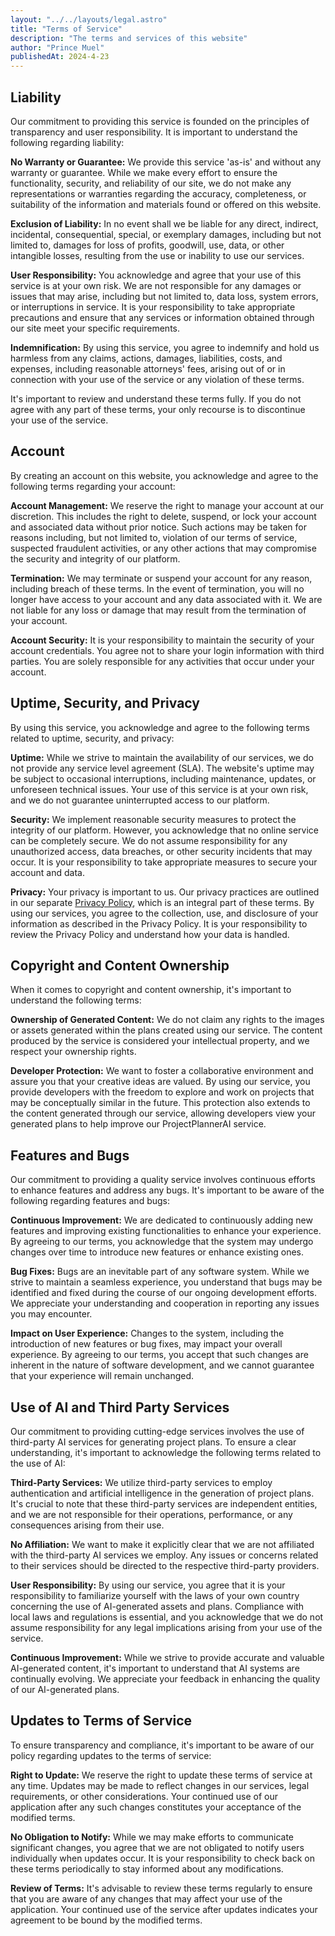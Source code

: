 ```yaml
---
layout: "../../layouts/legal.astro"
title: "Terms of Service"
description: "The terms and services of this website"
author: "Prince Muel"
publishedAt: 2024-4-23
---
```


## Liability

Our commitment to providing this service is founded on the principles of
transparency and user responsibility. It is important to understand the
following regarding liability:

**No Warranty or Guarantee:** We provide this service &apos;as-is&apos;
and without any warranty or guarantee. While we make every effort to ensure the functionality,
security, and reliability of our site, we do not make any representations or warranties
regarding the accuracy, completeness, or suitability of the information and materials
found or offered on this website.

**Exclusion of Liability:** In no event shall we be liable for any direct,
indirect, incidental, consequential, special, or exemplary damages, including but
not limited to, damages for loss of profits, goodwill, use, data, or other intangible
losses, resulting from the use or inability to use our services.

**User Responsibility:** You acknowledge and agree that your use of this
service is at your own risk. We are not responsible for any damages or issues that
may arise, including but not limited to, data loss, system errors, or interruptions
in service. It is your responsibility to take appropriate precautions and ensure
that any services or information obtained through our site meet your specific requirements.

**Indemnification:** By using this service, you agree to indemnify and hold
us harmless from any claims, actions, damages, liabilities, costs, and expenses,
including reasonable attorneys&apos; fees, arising out of or in connection with your
use of the service or any violation of these terms.

It&apos;s important to review and understand these terms fully. If you
do not agree with any part of these terms, your only recourse is to
discontinue your use of the service.

## Account

By creating an account on this website, you acknowledge and agree to the
following terms regarding your account:

**Account Management:** We reserve the right to manage your account at our
discretion. This includes the right to delete, suspend, or lock your account and
associated data without prior notice. Such actions may be taken for reasons including,
but not limited to, violation of our terms of service, suspected fraudulent activities,
or any other actions that may compromise the security and integrity of our platform.

**Termination:** We may terminate or suspend your account for any reason,
including breach of these terms. In the event of termination, you will no longer
have access to your account and any data associated with it. We are not liable for
any loss or damage that may result from the termination of your account.

**Account Security:** It is your responsibility to maintain the security
of your account credentials. You agree not to share your login information with third
parties. You are solely responsible for any activities that occur under your account.

## Uptime, Security, and Privacy

By using this service, you acknowledge and agree to the following terms
related to uptime, security, and privacy:

**Uptime:** While we strive to maintain the availability of our services,
we do not provide any service level agreement (SLA). The website&apos;s uptime may
be subject to occasional interruptions, including maintenance, updates, or unforeseen
technical issues. Your use of this service is at your own risk, and we do not guarantee
uninterrupted access to our platform.

**Security:** We implement reasonable security measures to protect the integrity
of our platform. However, you acknowledge that no online service can be completely
secure. We do not assume responsibility for any unauthorized access, data breaches,
or other security incidents that may occur. It is your responsibility to take appropriate
measures to secure your account and data.

**Privacy:** Your privacy is important to us. Our privacy practices are
outlined in our separate [Privacy Policy](/privacy-policy), which is an integral part of these terms. By using our services, you agree to the
collection, use, and disclosure of your information as described in the Privacy Policy.
It is your responsibility to review the Privacy Policy and understand how your data
is handled.

## Copyright and Content Ownership

When it comes to copyright and content ownership, it&apos;s important to
understand the following terms:

**Ownership of Generated Content:** We do not claim any rights to the images
or assets generated within the plans created using our service. The content produced
by the service is considered your intellectual property, and we respect your ownership
rights.

**Developer Protection:** We want to foster a collaborative environment
and assure you that your creative ideas are valued. By using our service, you provide
developers with the freedom to explore and work on projects that may be conceptually
similar in the future. This protection also extends to the content generated through
our service, allowing developers view your generated plans to help improve our ProjectPlannerAI
service.

## Features and Bugs

Our commitment to providing a quality service involves continuous
efforts to enhance features and address any bugs. It&apos;s important to
be aware of the following regarding features and bugs:

**Continuous Improvement:** We are dedicated to continuously adding new
features and improving existing functionalities to enhance your experience. By agreeing
to our terms, you acknowledge that the system may undergo changes over time to introduce
new features or enhance existing ones.

**Bug Fixes:** Bugs are an inevitable part of any software system. While
we strive to maintain a seamless experience, you understand that bugs may be identified
and fixed during the course of our ongoing development efforts. We appreciate your
understanding and cooperation in reporting any issues you may encounter.

**Impact on User Experience:** Changes to the system, including the introduction
of new features or bug fixes, may impact your overall experience. By agreeing to
our terms, you accept that such changes are inherent in the nature of software development,
and we cannot guarantee that your experience will remain unchanged.

## Use of AI and Third Party Services

Our commitment to providing cutting-edge services involves the use of
third-party AI services for generating project plans. To ensure a clear
understanding, it&apos;s important to acknowledge the following terms
related to the use of AI:

**Third-Party Services:** We utilize third-party services to employ authentication
and artificial intelligence in the generation of project plans. It&apos;s crucial
to note that these third-party services are independent entities, and we are not
responsible for their operations, performance, or any consequences arising from their
use.

**No Affiliation:** We want to make it explicitly clear that we are not
affiliated with the third-party AI services we employ. Any issues or concerns related
to their services should be directed to the respective third-party providers.

**User Responsibility:** By using our service, you agree that it is your
responsibility to familiarize yourself with the laws of your own country concerning
the use of AI-generated assets and plans. Compliance with local laws and regulations
is essential, and you acknowledge that we do not assume responsibility for any legal
implications arising from your use of the service.

**Continuous Improvement:** While we strive to provide accurate and valuable
AI-generated content, it&apos;s important to understand that AI systems are continually
evolving. We appreciate your feedback in enhancing the quality of our AI-generated
plans.

## Updates to Terms of Service

To ensure transparency and compliance, it&apos;s important to be aware
of our policy regarding updates to the terms of service:

**Right to Update:** We reserve the right to update these terms of service
at any time. Updates may be made to reflect changes in our services, legal requirements,
or other considerations. Your continued use of our application after any such changes
constitutes your acceptance of the modified terms.

**No Obligation to Notify:** While we may make efforts to communicate significant
changes, you agree that we are not obligated to notify users individually when updates
occur. It is your responsibility to check back on these terms periodically to stay
informed about any modifications.

**Review of Terms:** It&apos;s advisable to review these terms regularly
to ensure that you are aware of any changes that may affect your use of the application.
Your continued use of the service after updates indicates your agreement to be bound
by the modified terms.
